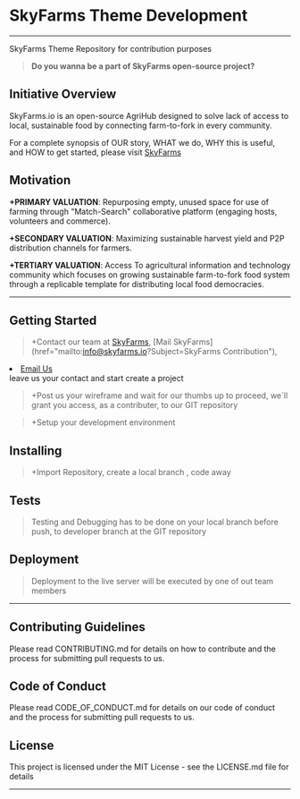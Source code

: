 # SkyFarms Theme Development
***

SkyFarms Theme Repository for contribution purposes 
> **Do you wanna be a part of SkyFarms open-source project?** 

## Initiative Overview

SkyFarms.io is an open-source AgriHub designed to solve lack of access to local, sustainable food by connecting farm-to-fork in every community.

For a complete synopsis of OUR story, WHAT we do, WHY this is useful, and HOW to get started, please visit [SkyFarms](http://skyfarms.io/)

## Motivation

**+PRIMARY VALUATION**: Repurposing empty, unused space for use of farming through "Match-Search" collaborative platform (engaging hosts, volunteers and commerce).  

**+SECONDARY VALUATION**: Maximizing sustainable harvest yield and P2P distribution channels for farmers. 

**+TERTIARY VALUATION**: Access To agricultural information and technology community which focuses on growing sustainable farm-to-fork food system through a replicable template for distributing local food democracies.

***
## Getting Started

> +Contact our team at [SkyFarms](http://skyfarms.io/host-volunteer/), 
[Mail SkyFarms](href="mailto:info@skyfarms.io?Subject=SkyFarms Contribution"),
<li><a href="mailto:youraddress@url.com">Email Us</a></li>
leave us your contact and start create a project

> +Post us your wireframe and wait for our thumbs up to proceed, we´ll grant you access, as a contributer, to our GIT repository

> +Setup your development environment

## Installing

> +Import Repository, create a local branch , code away

## Tests

> Testing and Debugging has to be done on your local branch before push, to developer branch at the GIT repository

## Deployment

> Deployment to the live server will be executed by one of out team members

***
## Contributing Guidelines

Please read CONTRIBUTING.md for details on how to contribute and the process for submitting pull requests to us.

## Code of Conduct

Please read CODE_OF_CONDUCT.md for details on our code of conduct and the process for submitting pull requests to us.

## License

This project is licensed under the MIT License - see the LICENSE.md file for details

***










